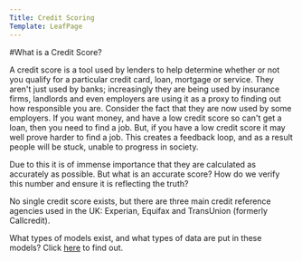 ```yaml
---
Title: Credit Scoring
Template: LeafPage
---
```


#What is a Credit Score?

A credit score is a tool used by lenders to help determine whether or not you qualify for a particular credit card, loan, mortgage or service. They aren't just used by banks; increasingly they are being used by insurance firms, landlords and even employers are using it as a proxy to finding out how responsible you are. Consider the fact that they are now used by some employers. If you want money, and have a low credit score so can't get a loan, then you need to find a job. But, if you have a low credit score it may well prove harder to find a job. This creates a feedback loop, and as a result people will be stuck, unable to progress in society.

Due to this it is of immense importance that they are calculated as accurately as possible. But what is an accurate score? How do we verify this number and ensure it is reflecting the truth?

No single credit score exists, but there are three main credit reference agencies used in the UK: Experian, Equifax and TransUnion (formerly Callcredit).

What types of models exist, and what types of data are put in these models? Click [here](http://cueimps.soc.srcf.net/course/course/credit-scores/Credit_Scores/types) to find out. 
